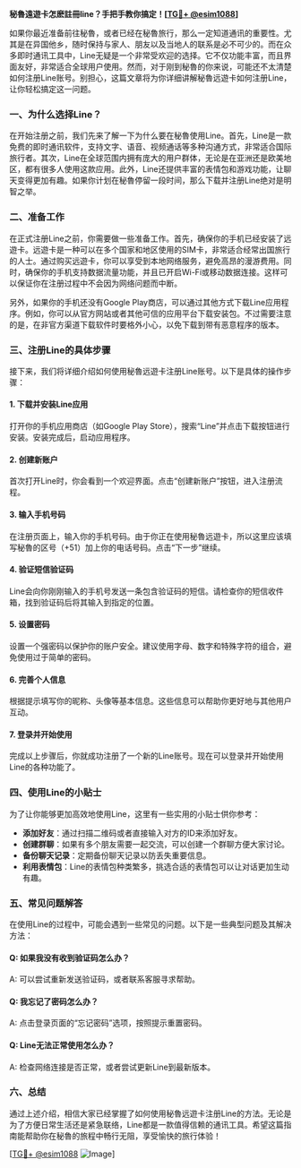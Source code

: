 **秘魯遠遊卡怎麽註冊line？手把手教你搞定！[[TG💪+ @esim1088](https://t.me/s/esim1088)]**

如果你最近准备前往秘魯，或者已经在秘魯旅行，那么一定知道通讯的重要性。尤其是在异国他乡，随时保持与家人、朋友以及当地人的联系是必不可少的。而在众多即时通讯工具中，Line无疑是一个非常受欢迎的选择。它不仅功能丰富，而且界面友好，非常适合全球用户使用。然而，对于刚到秘魯的你来说，可能还不太清楚如何注册Line账号。别担心，这篇文章将为你详细讲解秘魯远遊卡如何注册Line，让你轻松搞定这一问题。

### 一、为什么选择Line？

在开始注册之前，我们先来了解一下为什么要在秘魯使用Line。首先，Line是一款免费的即时通讯软件，支持文字、语音、视频通话等多种沟通方式，非常适合国际旅行者。其次，Line在全球范围内拥有庞大的用户群体，无论是在亚洲还是欧美地区，都有很多人使用这款应用。此外，Line还提供丰富的表情包和游戏功能，让聊天变得更加有趣。如果你计划在秘魯停留一段时间，那么下载并注册Line绝对是明智之举。

### 二、准备工作

在正式注册Line之前，你需要做一些准备工作。首先，确保你的手机已经安装了远遊卡。远遊卡是一种可以在多个国家和地区使用的SIM卡，非常适合经常出国旅行的人士。通过购买远遊卡，你可以享受到本地网络服务，避免高昂的漫游费用。同时，确保你的手机支持数据流量功能，并且已开启Wi-Fi或移动数据连接。这样可以保证你在注册过程中不会因为网络问题而中断。

另外，如果你的手机还没有Google Play商店，可以通过其他方式下载Line应用程序。例如，你可以从官方网站或者其他可信的应用平台下载安装包。不过需要注意的是，在非官方渠道下载软件时要格外小心，以免下载到带有恶意程序的版本。

### 三、注册Line的具体步骤

接下来，我们将详细介绍如何使用秘魯远遊卡注册Line账号。以下是具体的操作步骤：

#### 1. 下载并安装Line应用
打开你的手机应用商店（如Google Play Store），搜索“Line”并点击下载按钮进行安装。安装完成后，启动应用程序。

#### 2. 创建新账户
首次打开Line时，你会看到一个欢迎界面。点击“创建新账户”按钮，进入注册流程。

#### 3. 输入手机号码
在注册页面上，输入你的手机号码。由于你正在使用秘魯远遊卡，所以这里应该填写秘魯的区号（+51）加上你的电话号码。点击“下一步”继续。

#### 4. 验证短信验证码
Line会向你刚刚输入的手机号发送一条包含验证码的短信。请检查你的短信收件箱，找到验证码后将其输入到指定的位置。

#### 5. 设置密码
设置一个强密码以保护你的账户安全。建议使用字母、数字和特殊字符的组合，避免使用过于简单的密码。

#### 6. 完善个人信息
根据提示填写你的昵称、头像等基本信息。这些信息可以帮助你更好地与其他用户互动。

#### 7. 登录并开始使用
完成以上步骤后，你就成功注册了一个新的Line账号。现在可以登录并开始使用Line的各种功能了。

### 四、使用Line的小贴士

为了让你能够更加高效地使用Line，这里有一些实用的小贴士供你参考：

- **添加好友**：通过扫描二维码或者直接输入对方的ID来添加好友。
- **创建群聊**：如果有多个朋友需要一起交流，可以创建一个群聊方便大家讨论。
- **备份聊天记录**：定期备份聊天记录以防丢失重要信息。
- **利用表情包**：Line的表情包种类繁多，挑选合适的表情包可以让对话更加生动有趣。

### 五、常见问题解答

在使用Line的过程中，可能会遇到一些常见的问题。以下是一些典型问题及其解决方法：

#### Q: 如果我没有收到验证码怎么办？
A: 可以尝试重新发送验证码，或者联系客服寻求帮助。

#### Q: 我忘记了密码怎么办？
A: 点击登录页面的“忘记密码”选项，按照提示重置密码。

#### Q: Line无法正常使用怎么办？
A: 检查网络连接是否正常，或者尝试更新Line到最新版本。

### 六、总结

通过上述介绍，相信大家已经掌握了如何使用秘魯远遊卡注册Line的方法。无论是为了方便日常生活还是紧急联络，Line都是一款值得信赖的通讯工具。希望这篇指南能帮助你在秘魯的旅程中畅行无阻，享受愉快的旅行体验！

[[TG💪+ @esim1088](https://t.me/s/esim1088) ![Image](https://i.postimg.cc/4NQfJmqS/Snipaste-2025-05-13-00-14-12.png)]